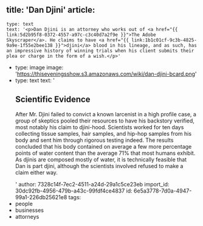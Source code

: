 title: 'Dan Djini'
article:
  -
    type: text
    text: '<p>Dan Djini is an attorney who works out of <a href="{{ link:5d2b95f8-0372-4557-a97c-c3c40d7a2f9e }}">The Adobe Skyscraper</a>. He claims to have <a href="{{ link:1b1c01cf-9c3b-4825-9a9e-1f55e2bee138 }}">djini</a> blood in his lineage, and as such, has an impressive history of winning trials when his client submits their plea or charge in the form of a wish.</p>'
  -
    type: image
    image: 'https://thiseveningsshow.s3.amazonaws.com/wiki/dan-djini-bcard.png'
  -
    type: text
    text: '<h2>Scientific Evidence</h2><p>After Mr. Djini failed to convict a known larcenist in a high profile case, a group of skeptics pooled their resources to have his backstory verified, most notably his claim to djini-hood. Scientists worked for ten days collecting tissue samples, hair samples, and hip-hop samples from his body and sent him through rigorous testing indeed. The results concluded that his body contained on average a few more percentage points of water content than the average 71% that most humans exhibit. As djinis are composed mostly of water, it is technically feasible that Dan is part djini, although the scientists involved refused to make a claim either way.&nbsp;</p>'
author: 7328c14f-7ec2-4511-a24d-29a1c5ce23eb
import_id: 30dc92fb-4956-479b-a43c-99fdf4ce4837
id: 6e5a3778-7d0a-4947-99a1-226db25621e8
tags:
  - people
  - businesses
  - attorneys
